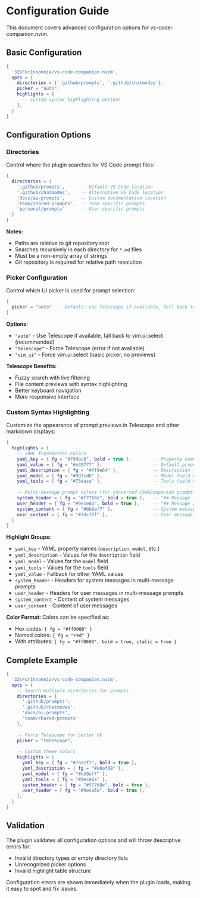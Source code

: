 # Configuration Guide

This document covers advanced configuration options for vs-code-companion.nvim.

## Basic Configuration

```lua
{
  '3ZsForInsomnia/vs-code-companion.nvim',
  opts = {
    directories = {'.github/prompts', '.github/chatmodes'},
    picker = "auto",
    highlights = {
      -- Custom syntax highlighting options
    },
  }
}
```

## Configuration Options

### Directories

Control where the plugin searches for VS Code prompt files:

```lua
{
  directories = {
    '.github/prompts',      -- Default VS Code location
    '.github/chatmodes',    -- Alternative VS Code location  
    'docs/ai-prompts',      -- Custom documentation location
    'team/shared-prompts',  -- Team-specific prompts
    'personal/prompts'      -- User-specific prompts
  }
}
```

**Notes:**
- Paths are relative to git repository root
- Searches recursively in each directory for `*.md` files
- Must be a non-empty array of strings
- Git repository is required for relative path resolution

### Picker Configuration

Control which UI picker is used for prompt selection:

```lua
{
  picker = "auto"  -- Default: use Telescope if available, fall back to vim.ui.select
}
```

**Options:**
- `"auto"` - Use Telescope if available, fall back to vim.ui.select (recommended)
- `"telescope"` - Force Telescope (error if not available)
- `"vim_ui"` - Force vim.ui.select (basic picker, no previews)

**Telescope Benefits:**
- Fuzzy search with live filtering
- File content previews with syntax highlighting
- Better keyboard navigation
- More responsive interface

### Custom Syntax Highlighting

Customize the appearance of prompt previews in Telescope and other markdown displays:

```lua
{
  highlights = {
    -- YAML frontmatter colors
    yaml_key = { fg = "#79dac8", bold = true },        -- Property names
    yaml_value = { fg = "#e39777" },                   -- Default property values
    yaml_description = { fg = "#ff9e64" },             -- Description field values
    yaml_model = { fg = "#9d7cd8" },                   -- Model field values  
    yaml_tools = { fg = "#73daca" },                   -- Tools field values
    
    -- Multi-message prompt colors (for converted CodeCompanion prompts)
    system_header = { fg = "#f7768e", bold = true },   -- "## Message 1 (system)"
    user_header = { fg = "#9ece6a", bold = true },     -- "## Message 2 (user)"
    system_content = { fg = "#bb9af7" },               -- System message content
    user_content = { fg = "#7dcfff" },                 -- User message content
  }
}
```

**Highlight Groups:**
- `yaml_key` - YAML property names (`description`, `model`, etc.)
- `yaml_description` - Values for the `description` field
- `yaml_model` - Values for the `model` field
- `yaml_tools` - Values for the `tools` field  
- `yaml_value` - Fallback for other YAML values
- `system_header` - Headers for system messages in multi-message prompts
- `user_header` - Headers for user messages in multi-message prompts
- `system_content` - Content of system messages
- `user_content` - Content of user messages

**Color Format:**
Colors can be specified as:
- Hex codes: `{ fg = "#ff0000" }`
- Named colors: `{ fg = "red" }`
- With attributes: `{ fg = "#ff0000", bold = true, italic = true }`

## Complete Example

```lua
{
  '3ZsForInsomnia/vs-code-companion.nvim',
  opts = {
    -- Search multiple directories for prompts
    directories = {
      '.github/prompts',
      '.github/chatmodes',
      'docs/ai-prompts',
      'team/shared-prompts'
    },
    
    -- Force Telescope for better UX
    picker = "telescope",
    
    -- Custom theme colors
    highlights = {
      yaml_key = { fg = "#7aa2f7", bold = true },
      yaml_description = { fg = "#e0af68" },
      yaml_model = { fg = "#bb9af7" },
      yaml_tools = { fg = "#9ece6a" },
      system_header = { fg = "#f7768e", bold = true },
      user_header = { fg = "#9ece6a", bold = true },
    },
  }
}
```

## Validation

The plugin validates all configuration options and will throw descriptive errors for:

- Invalid directory types or empty directory lists
- Unrecognized picker options
- Invalid highlight table structure

Configuration errors are shown immediately when the plugin loads, making it easy to spot and fix issues.